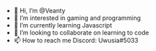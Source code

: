 - 👋 Hi, I’m @Veanty
- 👀 I’m interested in gaming and programming
- 🌱 I’m currently learning Javascript
- 💞️ I’m looking to collaborate on learning to code
- 📫 How to reach me Discord: Uwusia#5033

<!---
Veanty/Veanty is a ✨ special ✨ repository because its `README.md` (this file) appears on your GitHub profile.
You can click the Preview link to take a look at your changes.
--->
